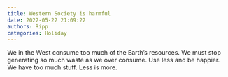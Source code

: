 ```yaml
---
title: Western Society is harmful
date: 2022-05-22 21:09:22
authors: Ripp
categories: Holiday
---
```


 We in the West consume too much of the Earth’s resources.  We must stop generating so much waste as we over consume. 
Use less and be happier.   We have too much stuff.
Less is more.